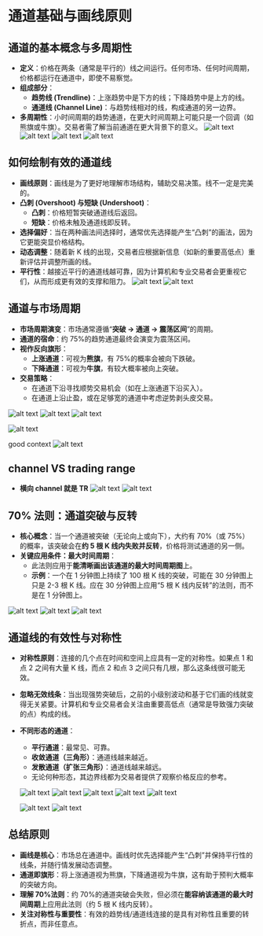 # 通道基础与画线原则

## 通道的基本概念与多周期性

- **定义**：价格在两条（通常是平行的）线之间运行。任何市场、任何时间周期，价格都运行在通道中，即使不易察觉。
- **组成部分**：
  - **趋势线 (Trendline)**：上涨趋势中是下方的线；下降趋势中是上方的线。
  - **通道线 (Channel Line)**：与趋势线相对的线，构成通道的另一边界。
- **多周期性**：小时间周期的趋势通道，在更大时间周期上可能只是一个回调（如熊旗或牛旗）。交易者需了解当前通道在更大背景下的意义。
  ![alt text](image-221.png)
  ![alt text](image-222.png)
  ![alt text](image-223.png)
  ![alt text](image-224.png)

## 如何绘制有效的通道线

- **画线原则**：画线是为了更好地理解市场结构，辅助交易决策。线不一定是完美的。
- **凸刺 (Overshoot) 与短缺 (Undershoot)**：
  - **凸刺**：价格短暂突破通道线后返回。
  - **短缺**：价格未触及通道线即反转。
- **选择偏好**：当在两种画法间选择时，通常优先选择能产生“凸刺”的画法，因为它更能突显价格结构。
- **动态调整**：随着新 K 线的出现，交易者应根据新信息（如新的重要高低点）重新评估并调整所画的线。
- **平行性**：越接近平行的通道线越可靠，因为计算机和专业交易者会更重视它们，从而形成更有效的支撑和阻力。
  ![alt text](image-232.png)
  ![alt text](image-233.png)

## 通道与市场周期

- **市场周期演变**：市场通常遵循“**突破 → 通道 → 震荡区间**”的周期。
- **通道的宿命**：约 75%的趋势通道最终会演变为震荡区间。
- **视作反向旗形**：
  - **上涨通道**：可视为**熊旗**，有 75%的概率会被向下跌破。
  - **下降通道**：可视为**牛旗**，有较大概率被向上突破。
- **交易策略**：
  - 在通道下沿寻找顺势交易机会（如在上涨通道下沿买入）。
  - 在通道上沿止盈，或在足够宽的通道中考虑逆势剥头皮交易。

![alt text](image-227.png)
![alt text](image-228.png)
![alt text](image-229.png)

![alt text](image-230.png)

good context
![alt text](image-231.png)

## channel VS trading range

- **横向 channel 就是 TR**
  ![alt text](image-225.png)
  ![alt text](image-226.png)

## 70% 法则：通道突破与反转

- **核心概念**：当一个通道被突破（无论向上或向下），大约有 70%（或 75%）的概率，该突破会在**约 5 根 K 线内失败并反转**，价格将测试通道的另一侧。
- **关键应用条件：最大时间周期**：
  - 此法则应用于**能清晰画出该通道的最大时间周期图**上。
  - **示例**：一个在 1 分钟图上持续了 100 根 K 线的突破，可能在 30 分钟图上只是 2-3 根 K 线。应在 30 分钟图上应用“5 根 K 线内反转”的法则，而不是在 1 分钟图上。

![alt text](image-239.png)
![alt text](image-240.png)
![alt text](image-241.png)

## 通道线的有效性与对称性

- **对称性原则**：连接的几个点在时间和空间上应具有一定的对称性。如果点 1 和点 2 之间有大量 K 线，而点 2 和点 3 之间只有几根，那么这条线很可能无效。
- **忽略无效线条**：当出现强势突破后，之前的小级别波动和基于它们画的线就变得无关紧要。计算机和专业交易者会关注由重要高低点（通常是导致强力突破的点）构成的线。
- **不同形态的通道**：

  - **平行通道**：最常见、可靠。
  - **收敛通道（三角形）**：通道线越来越近。
  - **发散通道（扩张三角形）**：通道线越来越远。
  - 无论何种形态，其边界线都为交易者提供了观察价格反应的参考。

  ![alt text](image-234.png)
  ![alt text](image-235.png)
  ![alt text](image-236.png)
  ![alt text](image-237.png)
  ![alt text](image-238.png)

  ![alt text](image-242.png)
  ![alt text](image-243.png)

## 总结原则

- **画线是核心**：市场总在通道中。画线时优先选择能产生“凸刺”并保持平行性的线条，并随行情发展动态调整。
- **通道即旗形**：将上涨通道视为熊旗，下降通道视为牛旗，这有助于预判大概率的突破方向。
- **理解 70%法则**：约 70%的通道突破会失败，但必须在**能容纳该通道的最大时间周期**上应用此法则（约 5 根 K 线内反转）。
- **关注对称性与重要性**：有效的趋势线/通道线连接的是具有对称性且重要的转折点，而非任意点。
